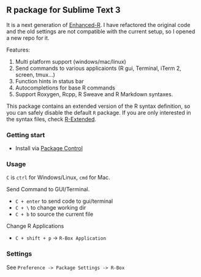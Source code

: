R package for Sublime Text 3
------------

It is a next generation of [Enhanced-R](https://github.com/randy3k/Enhanced-R). I have refactored the
original code and the old settings are not compatible with the current setup,
so I opened a new repo for it.

Features:

  1. Multi platform support (windows/mac/linux)
  2. Send commands to various applicaionts (R gui, Terminal, iTerm 2, screen, tmux...)
  3. Function hints in status bar
  4. Autocompletions for base R commands
  5. Support Roxygen, Rcpp, R Sweave and R Markdown syntaxes. 

This package contains an extended version of the R syntax
definition, so you can safely disable the default `R` package.
If you are only interested in the syntax files, check [R-Extended](https://github.com/randy3k/R-Extended).

### Getting start


- Install via [Package Control](https://sublime.wbond.net)



### Usage

`C` is `ctrl` for Windows/Linux, `cmd` for Mac.

Send Command to GUI/Terminal.

- `C + enter` to send code to gui/terminal
- `C + \` to change working dir
- `C + b` to source the current file
 
Change R Applications

- `C + shift + p` -> `R-Box Application`


### Settings

See `Preference -> Package Settings -> R-Box`
